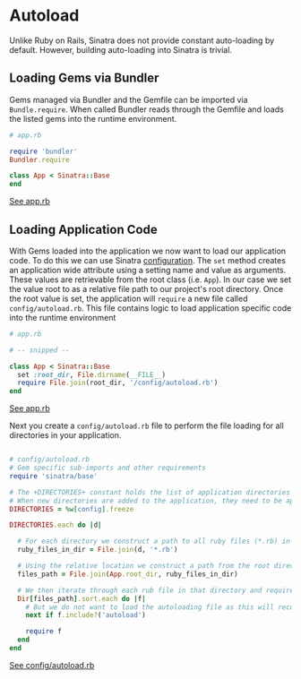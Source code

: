 # Autoload

Unlike Ruby on Rails, Sinatra does not provide constant auto-loading by default. However, building auto-loading into Sinatra is trivial.

## Loading Gems via Bundler
Gems managed via Bundler and the Gemfile can be imported via `Bundle.require`. When called Bundler reads through the Gemfile and loads the listed gems into the runtime environment.
```ruby
# app.rb

require 'bundler'
Bundler.require

class App < Sinatra::Base
end
```
[See app.rb](./example/app.rb)

## Loading Application Code
With Gems loaded into the application we now want to load our application code. To do this we can use Sinatra  [configuration](http://sinatrarb.com/configuration.html). The `set` method creates an application wide attribute using a setting name and value as arguments. These values are retrievable from the root class (i.e. `App`). In our case we set the value root to as a relative file path to our project's root directory. Once the root value is set, the application will `require` a new file called `config/autoload.rb`. This file contains logic to load application specific code into the runtime environment

```ruby
# app.rb

# -- snipped --

class App < Sinatra::Base
  set :root_dir, File.dirname(__FILE__)
  require File.join(root_dir, '/config/autoload.rb')
end
```
[See app.rb](./example/app.rb)

Next you create a `config/autoload.rb` file to perform the file loading for all directories in your application.

```ruby

# config/autoload.rb
# Gem specific sub-imports and other requirements
require 'sinatra/base'

# The +DIRECTORIES+ constant holds the list of application directories for the app
# When new directories are added to the application, they need to be appended here.
DIRECTORIES = %w[config].freeze

DIRECTORIES.each do |d|

  # For each directory we construct a path to all ruby files (*.rb) in that directory
  ruby_files_in_dir = File.join(d, '*.rb')

  # Using the relative location we construct a path from the root directory of the app to load the files
  files_path = File.join(App.root_dir, ruby_files_in_dir)

  # We then iterate through each rub file in that directory and require it
  Dir[files_path].sort.each do |f|
    # But we do not want to load the autoloading file as this will recursively execute this process
    next if f.include?('autoload')

    require f
  end
end
```
[See config/autoload.rb](./example/config/autoload.rb)
